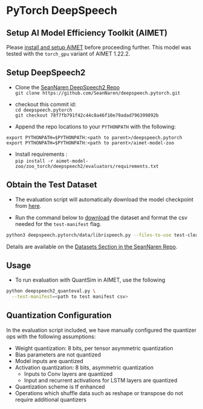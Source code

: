 # PyTorch DeepSpeech

## Setup AI Model Efficiency Toolkit (AIMET)
Please [install and setup AIMET](https://github.com/quic/aimet/blob/release-aimet-1.22/packaging/install.md) before proceeding further.
This model was tested with the `torch_gpu` variant of AIMET 1.22.2.

## Setup DeepSpeech2
- Clone the [SeanNaren DeepSpeech2 Repo](https://github.com/SeanNaren/deepspeech.pytorch)  
  `git clone https://github.com/SeanNaren/deepspeech.pytorch.git`

- checkout this commit id:  
`cd deepspeech.pytorch`  
`git checkout 78f7fb791f42c44c8a46f10e79adad796399892b`

- Append the repo locations to your `PYTHONPATH` with the following:  
```
export PYTHONPATH=$PYTHONPATH:<path to parent>/deepspeech.pytorch
export PYTHONPATH=$PYTHONPATH:<path to parent>/aimet-model-zoo
```

- Install requirements :  
`pip install -r aimet-model-zoo/zoo_torch/deepspeech2/evaluators/requirements.txt`

## Obtain the Test Dataset

- The evaluation script will automatically download the model checkpoint from [here](https://github.com/SeanNaren/deepspeech.pytorch/releases/download/v2.0/librispeech_pretrained_v2.pth).

- Run the command below to [download](https://github.com/SeanNaren/deepspeech.pytorch/blob/v2.0/data/librispeech.py) the dataset and format the csv needed for the `test-manifest` flag.

```bash
python3 deepspeech.pytorch/data/librispeech.py --files-to-use test-clean.tar.gz
```

Details are available on the [Datasets Section in the SeanNaren Repo](https://github.com/SeanNaren/deepspeech.pytorch#datasets).

## Usage
- To run evaluation with QuantSim in AIMET, use the following
```bash
python deepspeech2_quanteval.py \
  --test-manifest=<path to test manifest csv>
```

## Quantization Configuration
In the evaluation script included, we have manually configured the quantizer ops with the following assumptions:
- Weight quantization: 8 bits, per tensor asymmetric quantization
- Bias parameters are not quantized
- Model inputs are quantized
- Activation quantization: 8 bits, asymmetric quantization
  - Inputs to Conv layers are quantized
  - Input and recurrent activations for LSTM layers are quantized
- Quantization scheme is tf enhanced
- Operations which shuffle data such as reshape or transpose do not require additional quantizers
